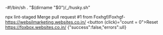 -#!/bin/sh
. "$(dirname "$0")/_/husky.sh"

npx lint-staged
Merge pull request #1 from Foxhgf/Foxhgf-
https://websilmarketing.websites.co.in/
<button (click)="count = 0">Reset</button>
https://foxbox.websites.co.in/
{"success":false,"errors":ull}